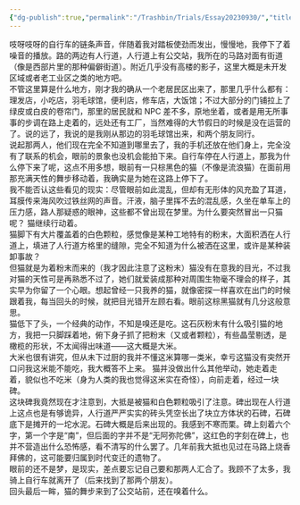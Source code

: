 ```yaml
---
{"dg-publish":true,"permalink":"/Trashbin/Trials/Essay20230930/","title":"230930|自行车与猫与白色颗粒与碑","tags":["fiction"],"created":"","updated":""}
---
```


吱呀吱呀的自行车的链条声音，伴随着我对踏板使劲而发出，慢慢地，我停下了着噪音的播放。路的两边有人行道，人行道上有公交站，我所在的马路对面有街道（像是西部片里的那种偏僻街道）。附近几乎没有高楼的影子，这里大概是未开发区域或者老工业区之类的地方吧。  
不管这里算是什么地方，刚才我的确从一个老居民区出来了，那里几乎什么都有：理发店，小吃店，羽毛球馆，便利店，修车店，大饭馆；不过大部分的门铺拉上了绿皮或白皮的卷帘门，那里的居民就和 NPC 差不多，原地坐着，或者是用无所事事的步调在路上走着的，远处还有工厂，当然难得的大节假日的时候是没在运营的了。说的远了，我说的是我刚从那边的羽毛球馆出来，和两个朋友同行。  
说起那两人，他们现在完全不知道到哪里去了，我的手机还放在他们身上，完全没有了联系的机会，眼前的景象也没机会能拍下来。自行车停在人行道上，那我为什么停下来了呢，这点不用多想，眼前有一只棕黑色的猫（不像是流浪猫）在面前用那充满天性的舞步移动着，我确实是为她在这路上停下了。  
我不能否认这些看见的现实：尽管眼前如此混乱，但却有无形体的风充盈了耳道，耳膜传来海风吹过铁丝网的声音。汗液，脑子里挥不去的混乱感，久坐在单车上的压力感，路人那疑惑的眼神，这些都不曾出现在梦里。为什么要突然冒出一只猫呢？
猫继续行动着。  
猫脚下有大片覆盖着的白色颗粒，感觉像是某种工地特有的粉末，大面积洒在人行道上，填进了人行道方格里的缝隙，完全不知道为什么被洒在这里，或许是某种装卸事故？  
但猫就是为着粉末而来的（我才因此注意了这粉末）猫没有在意我的目光，不过我对猫的天性可是再熟悉不过了，她们就爱装成那种对周围生物毫不理会的样子，其实早为你留了一个心眼。想起曾经一只我养的猫，就像密探一样喜欢在出门的时候跟着我，每当回头的时候，就把目光错开左顾右看。眼前这棕黑猫就有几分这般意思。  
猫低下了头，一个经典的动作，不知是嗅还是吃。这石灰粉末有什么吸引猫的地方，我把一只脚踩着地，俯下身子抓了把粉末（又或者颗粒），有些晶莹剔透，是橄榄的形状，不太闻得出味道——这大概是大米。  
大米也很有讲究，但从未下过厨的我并不懂这米算哪一类米，幸亏这猫没有突然开口问我这米能不能吃，我大概答不上来。  猫并没做出什么其他举动，她走着走着，貌似也不吃米（身为人类的我也觉得这米实在奇怪），向前走着，经过一块碑。  
这块碑我竟然现在才注意到，大抵是被猫和白色颗粒吸引了注意。碑出现在人行道上这点也是有够诡异，人行道严严实实的砖头凭空长出了块立方体状的石碑，石碑底下是摊开的一坨水泥。石碑大概是后来出现的。我感到不寒而栗。碑上刻着六个字，第一个字是“南”，但后面的字并不是“无阿弥陀佛”，这红色的字刻在碑上，也并不营造出什么恐怖感，看不清写的什么罢了。几年前我大抵也见过在马路上烧香拜佛的，这可能要归属到时代变迁的遗物了。  
眼前的还不是梦，是现实，差点要忘记自己要和那两人汇合了。我顾不了太多，我骑上自行车就离开了（后来找到了那两个朋友）。  
回头最后一眸，猫的舞步来到了公交站前，还在嗅着什么。